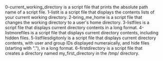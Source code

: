0-current_working_directory is a script file that prints the absolute path name of a script file.
1-listit is a script file that displays the contents lists of your current working directory.
2-bring_me_home is a script file that changes the working directory to a user's home directory.
3-listfiles is a script file that displays current directory contents in a long format.
4-listmorefiles is a script file that displays current directory contents, including hidden files.
5-listfilesdigitonly is a script file that displays current directory contents, with user and group IDs displayed numeraically, and hide files (starting with "."), in a long format.
6-firstdirectory is a script file that creates a directory named my_first_directory in the /tmp/ directory.
